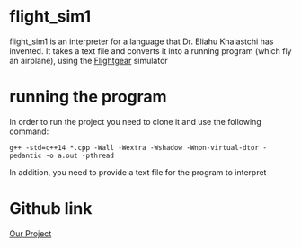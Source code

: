 # flight_sim1
flight_sim1 is an interpreter for a language that Dr. Eliahu Khalastchi has invented.
It takes a text file and converts it into a running program (which fly an airplane), using the [Flightgear](https://www.flightgear.org/) simulator

# running the program
In order to run the project you need to clone it and use the following command:
```
g++ -std=c++14 *.cpp -Wall -Wextra -Wshadow -Wnon-virtual-dtor -pedantic -o a.out -pthread
```
In addition, you need to provide a text file for the program to interpret

# Github link
[Our Project](https://github.com/YekaterinaB/flight_sim1)
